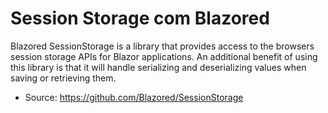 # Session Storage com Blazored

Blazored SessionStorage is a library that provides access to the browsers session storage APIs for Blazor applications. An additional benefit of using this library is that it will handle serializing and deserializing values when saving or retrieving them.

- Source: https://github.com/Blazored/SessionStorage